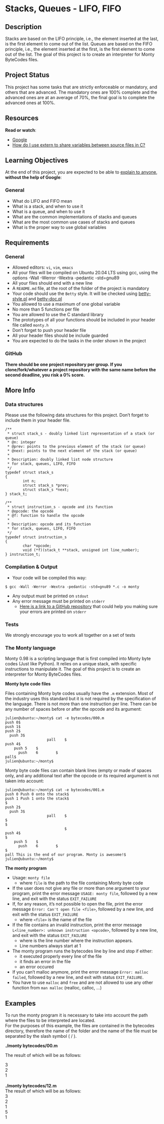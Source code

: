 <h1 class="gap">Stacks, Queues - LIFO, FIFO</h1>
<h2>Description</h2>
<p>Stacks are based on the LIFO principle, i.e., the element inserted at the last, is the first element to come out of the list. Queues are based on the FIFO principle, i.e., the element inserted at the first, is the first element to come out of the list. The goal of this project is to create an interpreter for Monty ByteCodes files. </p>

<h2>Project Status</h2>
<p>This project has some tasks that are strictly enforceable or mandatory, and others that are advanced. The mandatory ones are 100% complete and the advanced ones are at an average of 70%, the final goal is to complete the advanced ones at 100%.</p>


<h2>Resources</h2>
<p><strong>Read or watch</strong>:</p>
<ul>
<li><a title="Google" href="https://intranet.hbtn.io/rltoken/56-bDz7IrFgcH02EkGkB3w" target="_blank">Google</a></li>
<li><a title="How do I use extern to share variables between source files in C?" href="https://intranet.hbtn.io/rltoken/9neX6gaN6DoA-ow1INgZqw" target="_blank">How do I use extern to share variables between source files in C?</a></li>
</ul>
<h2>Learning Objectives</h2>
<p>At the end of this project, you are expected to be able to <a title="explain to anyone" href="https://intranet.hbtn.io/rltoken/S9hXXmjvT8hvNyFQLnSGug" target="_blank">explain to anyone</a>, <strong>without the help of Google</strong>:</p>
<h3>General</h3>
<ul>
<li>What do LIFO and FIFO mean</li>
<li>What is a stack, and when to use it</li>
<li>What is a queue, and when to use it</li>
<li>What are the common implementations of stacks and queues</li>
<li>What are the most common use cases of stacks and queues</li>
<li>What is the proper way to use global variables</li>
</ul>
<h2>Requirements</h2>
<h3>General</h3>
<ul>
<li>Allowed editors: <code>vi</code>, <code>vim</code>, <code>emacs</code></li>
<li>All your files will be compiled on Ubuntu 20.04 LTS using gcc, using the options -Wall -Werror -Wextra -pedantic -std=gnu89</li>
<li>All your files should end with a new line</li>
<li>A <code>README.md</code> file, at the root of the folder of the project is mandatory</li>
<li>Your code should use the <code>Betty</code> style. It will be checked using <a title="betty-style.pl" href="https://github.com/holbertonschool/Betty/blob/master/betty-style.pl" target="_blank">betty-style.pl</a> and <a title="betty-doc.pl" href="https://github.com/holbertonschool/Betty/blob/master/betty-doc.pl" target="_blank">betty-doc.pl</a></li>
<li>You allowed to use a maximum of one global variable</li>
<li>No more than 5 functions per file</li>
<li>You are allowed to use the C standard library</li>
<li>The prototypes of all your functions should be included in your header file called <code>monty.h</code></li>
<li>Don&rsquo;t forget to push your header file</li>
<li>All your header files should be include guarded</li>
<li>You are expected to do the tasks in the order shown in the project</li>
</ul>
<h3>GitHub</h3>
<p><strong>There should be one project repository per group. If you clone/fork/whatever a project repository with the same name before the second deadline, you risk a 0% score.</strong></p>
<h2>More Info</h2>
<h3>Data structures</h3>
<p>Please use the following data structures for this project. Don&rsquo;t forget to include them in your header file.</p>
<pre><code>/**
 * struct stack_s - doubly linked list representation of a stack (or queue)
 * @n: integer
 * @prev: points to the previous element of the stack (or queue)
 * @next: points to the next element of the stack (or queue)
 *
 * Description: doubly linked list node structure
 * for stack, queues, LIFO, FIFO
 */
typedef struct stack_s
{
        int n;
        struct stack_s *prev;
        struct stack_s *next;
} stack_t;
</code></pre>
<pre><code>/**
 * struct instruction_s - opcode and its function
 * @opcode: the opcode
 * @f: function to handle the opcode
 *
 * Description: opcode and its function
 * for stack, queues, LIFO, FIFO
 */
typedef struct instruction_s
{
        char *opcode;
        void (*f)(stack_t **stack, unsigned int line_number);
} instruction_t;
</code></pre>
<h3>Compilation &amp; Output</h3>
<ul>
<li>Your code will be compiled this way:</li>
</ul>
<pre><code>$ gcc -Wall -Werror -Wextra -pedantic -std=gnu89 *.c -o monty
</code></pre>
<ul>
<li>Any output must be printed on <code>stdout</code></li>
<li>Any error message must be printed on <code>stderr</code>
<ul>
<li><a title="Here is a link to a GitHub repository" href="https://intranet.hbtn.io/rltoken/9RfVU4j7qVbFgGdMkpX2qA" target="_blank">Here is a link to a GitHub repository</a> that could help you making sure your errors are printed on <code>stderr</code></li>
</ul>
</li>
</ul>
<h3>Tests</h3>
<p>We strongly encourage you to work all together on a set of tests</p>
<h3>The Monty language</h3>
<p>Monty 0.98 is a scripting language that is first compiled into Monty byte codes (Just like Python). It relies on a unique stack, with specific instructions to manipulate it. The goal of this project is to create an interpreter for Monty ByteCodes files.</p>
<p><strong>Monty byte code files</strong></p>
<p>Files containing Monty byte codes usually have the <code>.m</code> extension. Most of the industry uses this standard but it is not required by the specification of the language. There is not more than one instruction per line. There can be any number of spaces before or after the opcode and its argument:</p>
<pre><code>julien@ubuntu:~/monty$ cat -e bytecodes/000.m
push 0$
push 1$
push 2$
  push 3$
                   pall    $
push 4$
    push 5    $
      push    6        $
pall$
julien@ubuntu:~/monty$
</code></pre>
<p>Monty byte code files can contain blank lines (empty or made of spaces only, and any additional text after the opcode or its required argument is not taken into account:</p>
<pre><code>julien@ubuntu:~/monty$ cat -e bytecodes/001.m
push 0 Push 0 onto the stack$
push 1 Push 1 onto the stack$
$
push 2$
  push 3$
                   pall    $
$
$
                           $
push 4$
$
    push 5    $
      push    6        $
$
pall This is the end of our program. Monty is awesome!$
julien@ubuntu:~/monty$
</code></pre>
<p><strong>The monty program</strong></p>
<ul>
<li>Usage: <code>monty file</code>
<ul>
<li>where <code>file</code> is the path to the file containing Monty byte code</li>
</ul>
</li>
<li>If the user does not give any file or more than one argument to your program, print the error message <code>USAGE: monty file</code>, followed by a new line, and exit with the status <code>EXIT_FAILURE</code></li>
<li>If, for any reason, it&rsquo;s not possible to open the file, print the error message <code>Error: Can't open file &lt;file&gt;</code>, followed by a new line, and exit with the status <code>EXIT_FAILURE</code>
<ul>
<li>where <code>&lt;file&gt;</code> is the name of the file</li>
</ul>
</li>
<li>If the file contains an invalid instruction, print the error message <code>L&lt;line_number&gt;: unknown instruction &lt;opcode&gt;</code>, followed by a new line, and exit with the status <code>EXIT_FAILURE</code>
<ul>
<li>where is the line number where the instruction appears.</li>
<li>Line numbers always start at 1</li>
</ul>
</li>
<li>The monty program runs the bytecodes line by line and stop if either:
<ul>
<li>it executed properly every line of the file</li>
<li>it finds an error in the file</li>
<li>an error occured</li>
</ul>
</li>
<li>If you can&rsquo;t malloc anymore, print the error message <code>Error: malloc failed</code>, followed by a new line, and exit with status <code>EXIT_FAILURE</code>.</li>
<li>You have to use <code>malloc</code> and <code>free</code> and are not allowed to use any other function from <code>man malloc</code> (realloc, calloc, &hellip;)</li>
</ul>
<h2>Examples</h2>
<p>To run the monty program it is necessary to take into account the path where the files to be interpreted are located.<br />For the purposes of this example, the files are contained in the bytecodes directory, therefore the name of the folder and the name of the file must be separated by the slash symbol ( / ).</p>
<strong>./monty bytecodes/00.m</strong><br>
<p>The result of which will be as follows:</p>
3<br>
2<br>
1<br>
<br>
<strong>./monty bytecodes/12.m</strong><br>
The result of which will be as follows:<br>
3<br>
2<br>
1<br>
5<br>
1<br>
<br>
<br>
<br>